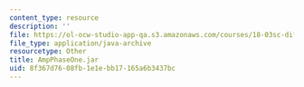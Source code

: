 ```yaml
---
content_type: resource
description: ''
file: https://ol-ocw-studio-app-qa.s3.amazonaws.com/courses/18-03sc-differential-equations-fall-2011/8f367d7608fb1e1ebb17165a6b3437bc_AmpPhaseOne.jar
file_type: application/java-archive
resourcetype: Other
title: AmpPhaseOne.jar
uid: 8f367d76-08fb-1e1e-bb17-165a6b3437bc
---
```

